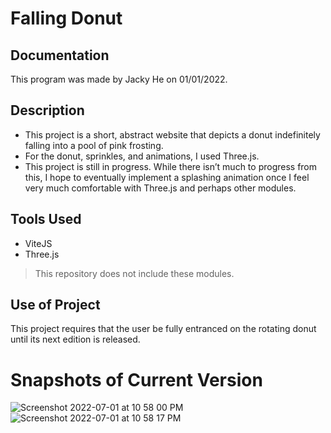 # Falling Donut

## Documentation
This program was made by Jacky He on 01/01/2022. 

## Description
- This project is a short, abstract website that depicts a donut indefinitely falling into a pool of pink frosting. 
- For the donut, sprinkles, and animations, I used Three.js. 
- This project is still in progress. While there isn’t much to progress from this, I hope to eventually implement a splashing animation once I feel very much comfortable with Three.js and perhaps other modules.

## Tools Used
- ViteJS
- Three.js
> This repository does not include these modules.

## Use of Project
This project requires that the user be fully entranced on the rotating donut until its next edition is released.

# Snapshots of Current Version

![Screenshot 2022-07-01 at 10 58 00 PM](https://user-images.githubusercontent.com/78707612/176987182-00c42f34-ac9d-41e6-bdac-cb2ca216d07d.png)
![Screenshot 2022-07-01 at 10 58 17 PM](https://user-images.githubusercontent.com/78707612/176987187-bcd28a8a-a764-4295-ae9c-0c4628c2f691.png)
